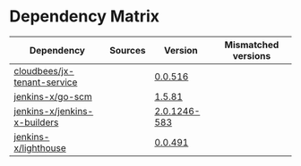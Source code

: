 # Dependency Matrix

Dependency | Sources | Version | Mismatched versions
---------- | ------- | ------- | -------------------
[cloudbees/jx-tenant-service](https://github.com/cloudbees/jx-tenant-service) |  | [0.0.516](https://github.com/cloudbees/jx-tenant-service/releases/tag/v0.0.516) | 
[jenkins-x/go-scm](https://github.com/jenkins-x/go-scm) |  | [1.5.81]() | 
[jenkins-x/jenkins-x-builders](https://github.com/jenkins-x/jenkins-x-builders) |  | [2.0.1246-583]() | 
[jenkins-x/lighthouse](https://github.com/jenkins-x/lighthouse) |  | [0.0.491]() | 
